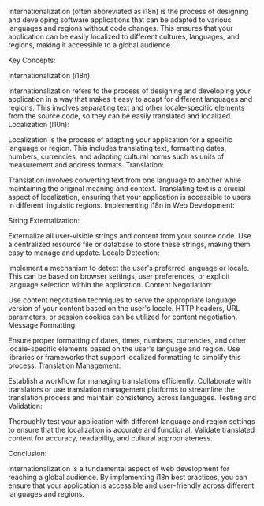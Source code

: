 Internationalization (often abbreviated as i18n) is the process of designing and developing software applications that can be adapted to various languages and regions without code changes. This ensures that your application can be easily localized to different cultures, languages, and regions, making it accessible to a global audience.

Key Concepts:

Internationalization (i18n):

Internationalization refers to the process of designing and developing your application in a way that makes it easy to adapt for different languages and regions.
This involves separating text and other locale-specific elements from the source code, so they can be easily translated and localized.
Localization (l10n):

Localization is the process of adapting your application for a specific language or region.
This includes translating text, formatting dates, numbers, currencies, and adapting cultural norms such as units of measurement and address formats.
Translation:

Translation involves converting text from one language to another while maintaining the original meaning and context.
Translating text is a crucial aspect of localization, ensuring that your application is accessible to users in different linguistic regions.
Implementing i18n in Web Development:

String Externalization:

Externalize all user-visible strings and content from your source code.
Use a centralized resource file or database to store these strings, making them easy to manage and update.
Locale Detection:

Implement a mechanism to detect the user's preferred language or locale.
This can be based on browser settings, user preferences, or explicit language selection within the application.
Content Negotiation:

Use content negotiation techniques to serve the appropriate language version of your content based on the user's locale.
HTTP headers, URL parameters, or session cookies can be utilized for content negotiation.
Message Formatting:

Ensure proper formatting of dates, times, numbers, currencies, and other locale-specific elements based on the user's language and region.
Use libraries or frameworks that support localized formatting to simplify this process.
Translation Management:

Establish a workflow for managing translations efficiently.
Collaborate with translators or use translation management platforms to streamline the translation process and maintain consistency across languages.
Testing and Validation:

Thoroughly test your application with different language and region settings to ensure that the localization is accurate and functional.
Validate translated content for accuracy, readability, and cultural appropriateness.

Conclusion:

Internationalization is a fundamental aspect of web development for reaching a global audience. By implementing i18n best practices, you can ensure that your application is accessible and user-friendly across different languages and regions.
